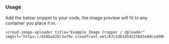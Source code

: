 ### Usage
Add the below snippet to your code, the image preview will fit to any container you place it in.
 
    <croud-image-uploader title="Example Image Cropper / Uploader" imgUrl="https://d19bu42bl3uf0v.cloudfront.net/67c1d61954225b81e68cad98b8061872"/>